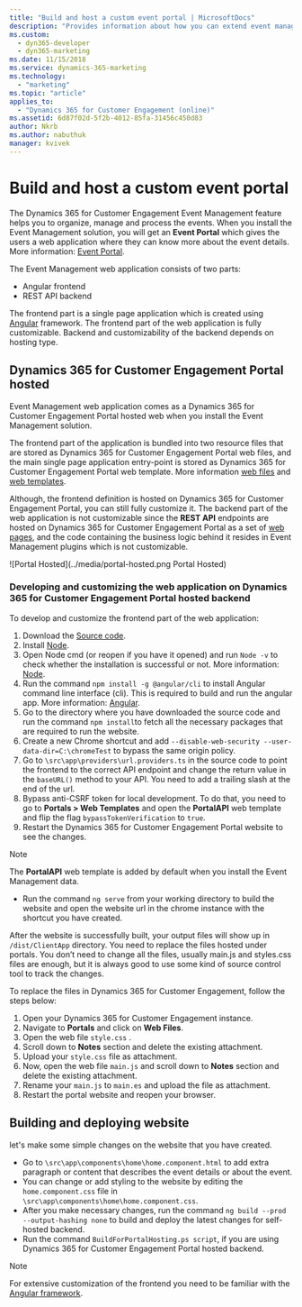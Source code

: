 ```yaml
---
title: "Build and host a custom event portal | MicrosoftDocs"
description: "Provides information about how you can extend event management  web application functionality."
ms.custom:
  - dyn365-developer
  - dyn365-marketing
ms.date: 11/15/2018
ms.service: dynamics-365-marketing
ms.technology: 
  - "marketing"
ms.topic: "article"
applies_to: 
  - "Dynamics 365 for Customer Engagement (online)"
ms.assetid: 6d87f02d-5f2b-4012-85fa-31456c450d83
author: Nkrb
ms.author: nabuthuk
manager: kvivek
---
```


# Build and host a custom event portal

The Dynamics 365 for Customer Engagement Event Management feature helps you to organize, manage and process the events. When you install the Event Management solution, you will get an **Event Portal** which gives the users a web application where they can know more about the event details. More information: [Event Portal](https://docs.microsoft.com/en-us/dynamics365/customer-engagement/marketing/set-up-event-portal).


The Event Management web application consists of two parts:
- Angular frontend
- REST API backend

The frontend part is a single page application which is created using [Angular](https://angular.io) framework. The frontend part of the web application is fully customizable. Backend and customizability of the backend depends on hosting type.

## Dynamics 365 for Customer Engagement Portal hosted
Event Management web application comes as a Dynamics 365 for Customer Engagement Portal hosted web when you install the Event Management solution.

The frontend part of the application is bundled into two resource files that are stored as Dynamics 365 for Customer Engagement Portal web files, and the main single page application entry-point is stored as Dynamics 365 for Customer Engagement Portal web template. More information [web files](https://docs.microsoft.com/en-us/dynamics365/customer-engagement/portals/web-files) and [web templates](https://docs.microsoft.com/en-us/dynamics365/customer-engagement/portals/store-content-web-templates).

Although, the frontend definition is hosted on Dynamics 365 for Customer Engagement Portal, you can still fully customize it. The backend part of the web application is not customizable since the **REST API** endpoints are hosted on Dynamics 365 for Customer Engagement Portal as a set of [web pages](https://docs.microsoft.com/en-us/dynamics365/customer-engagement/portals/web-page), and the code containing the business logic behind it resides in Event Management plugins which is not customizable.

![Portal Hosted](../media/portal-hosted.png Portal Hosted)

### Developing and customizing the web application on Dynamics 365 for Customer Engagement Portal hosted backend

To develop and customize the frontend part of the web application:

1. Download the [Source code](https://go.microsoft.com/fwlink/?linkid=2020107).
1. Install [Node](https://nodejs.org/en/download).
1. Open Node cmd (or reopen if you have it opened) and run `Node -v` to check whether the installation is successful or not. More information: [Node](https://nodejs.org/en/about).
1. Run the command `npm install -g @angular/cli` to install Angular command line interface (cli). This is required to build and run the angular app. More information: [Angular](https://angular.io).
1. Go to the directory where you have downloaded the source code and run the command `npm install`to fetch all the necessary packages that are required to run the website.
1. Create a new Chrome shortcut and add `--disable-web-security --user-data-dir=C:\chromeTest` to bypass the same origin policy.
1. Go to `\src\app\providers\url.providers.ts` in the source code to point the frontend to the correct API endpoint and change the return value in the `baseURL()` method to your API. You need to add a trailing slash at the end of the url.
1. Bypass anti-CSRF token for local development. To do that, you need to go to **Portals > Web Templates** and open the **PortalAPI** web template and flip the flag `bypassTokenVerification` to `true`. 
1. Restart the Dynamics 365 for Customer Engagement Portal website to see the changes.

> [!NOTE]
> The **PortalAPI** web template is added by default when you install the Event Management data.

- Run the command `ng serve` from your working directory to build the website and open the website url in the chrome instance with the shortcut you have created.

After the website is successfully built, your output files will show up in `/dist/ClientApp` directory. You need to replace the files hosted under portals. You don’t need to change all the files, usually main.js and styles.css files are enough, but it is always good to use some kind of source control tool to track the changes. 

To replace the files in Dynamics 365 for Customer Engagement, follow the steps below:

1.	Open your Dynamics 365 for Customer Engagement instance.
2.	Navigate to **Portals** and click on **Web Files**.
3.	Open the web file `style.css` .
4.	Scroll down to **Notes** section and delete the existing attachment. 
5.	Upload your `style.css` file as attachment. 
6.  Now, open the web file `main.js` and scroll down to **Notes** section and delete the existing attachment.
7.  Rename your `main.js` to `main.es` and upload the file as attachment.
9.	Restart the portal website and reopen your browser.


<!--### Developing and Customizing web application on self-hosted backend

To develop and customize the frontend part of the web application:

1. Download the [Source code](https://go.microsoft.com/fwlink/?linkid=2020107).
1. Install [Node](https://nodejs.org/en/download).
1. Open Node cmd (or reopen if you have it opened) and run `Node -v` to check whether the installation is successful or not. More information: [Node](https://nodejs.org/en/about).
1. Run the command `npm install -g @angular/cli` to install Angular command line interface (cli). This is required to build and run the angular application. More information: [Angular](https://angular.io).
1. Go to the directory where you have downloaded the source code and run the command `npm install`to fetch all the necessary packages that are required to run the website.
1. Create a new Chrome shortcut and add `--disable-web-security --user-data-dir=C:\chromeTest` to bypass the same origin policy.
1. Go to `\src\app\providers\url.providers.ts` in the source code to point the frontend to the correct API endpoint and change the return value in the `baseURL()` method to your API. You need to add the trailing slash at the end of the url.
1. Run the command `ng serve` from your working directory to build the website and open the website url in the chrome instance with the shortcut you have created.

After the website is build successfully, the output files will show up in `/dist/ClientApp`. You need to copy those files to the root directory of your web server, replacing the existing ones.-->

## Building and deploying website

let's make some simple changes on the website that you have created. 
- Go to `\src\app\components\home\home.component.html` to add extra paragraph or content that describes the event details or about the event.
- You can change or add styling to the website by editing the `home.component.css` file in `\src\app\components\home\home.component.css`.
- After you make necessary changes, run the command `ng build --prod --output-hashing none` to build and deploy the latest changes for self-hosted backend.
- Run the command `BuildForPortalHosting.ps script`, if you are using Dynamics 365 for Customer Engagement Portal hosted backend.

> [!NOTE]
> For extensive customization of the frontend you need to be familiar with the [Angular framework](https://angular.io/guide/quickstart).




